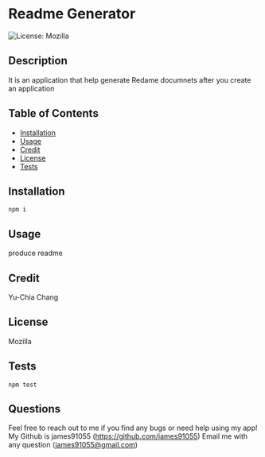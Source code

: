 # Readme Generator
  ![License: Mozilla](https://img.shields.io/badge/License-Mozilla-yellow.svg)

 
  ## Description
  
  It is an application that help generate Redame documnets after you create an application
  
  ## Table of Contents 

  - [Installation](#installation)
  - [Usage](#usage)
  - [Credit](#credit)
  - [License](#license)
  - [Tests](#tests)
 

  ## Installation
  ```
  npm i
  ```
  ## Usage 

  produce readme

  ## Credit 

  Yu-Chia Chang

  ## License 

  Mozilla



  ## Tests 

  ```
  npm test
  ```

  ## Questions

  Feel free to reach out to me if you find any bugs or need help using my app!
  My Github is james91055 (https://github.com/james91055)
  Email me with any question (james91055@gmail.com)
  
  


